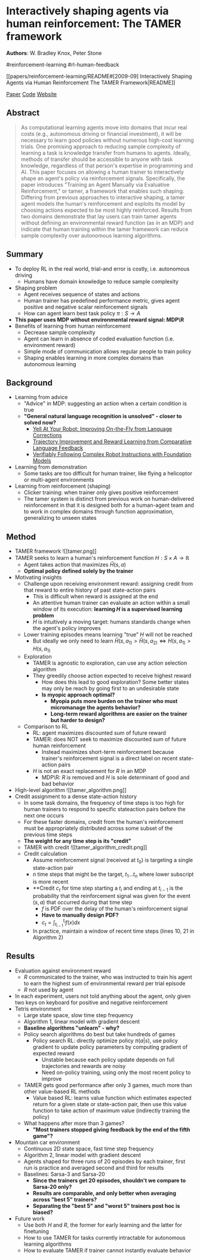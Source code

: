 # Interactively shaping agents via human reinforcement: The TAMER framework

**Authors**: W. Bradley Knox, Peter Stone

#reinforcement-learning
#rl-human-feedback

[[papers/reinforcement-learning/README#[2009-09] Interactively Shaping Agents via Human Reinforcement The TAMER Framework|README]]

[Paper](https://dl.acm.org/doi/10.1145/1597735.1597738)
[Code](https://github.com/benibienz/TAMER)
[Website](https://www.cs.utexas.edu/~bradknox/kcap09/Knox_and_Stone,_K-CAP_2009.html)

## Abstract

> As computational learning agents move into domains that incur real costs (e.g., autonomous driving or financial investment), it will be necessary to learn good policies without numerous high-cost learning trials. One promising approach to reducing sample complexity of learning a task is knowledge transfer from humans to agents. Ideally, methods of transfer should be accessible to anyone with task knowledge, regardless of that person's expertise in programming and AI. This paper focuses on allowing a human trainer to interactively shape an agent's policy via reinforcement signals. Specifically, the paper introduces "Training an Agent Manually via Evaluative Reinforcement," or tamer, a framework that enables such shaping. Differing from previous approaches to interactive shaping, a tamer agent models the human's reinforcement and exploits its model by choosing actions expected to be most highly reinforced. Results from two domains demonstrate that lay users can train tamer agents without defining an environmental reward function (as in an MDP) and indicate that human training within the tamer framework can reduce sample complexity over autonomous learning algorithms.

## Summary

- To deploy RL in the real world, trial-and error is costly, i.e. autonomous driving
	- Humans have domain knowledge to reduce sample complexity
- Shaping problem
	- Agent receives sequence of states and actions
	- Human trainer has predefined performance metric, gives agent positive and negative scalar reinforcement signals
	- How can agent learn best task policy $\pi:S \rightarrow A$
- **This paper uses MDP without environmental reward signal: MDP\R**
- Benefits of learning from human reinforcement
	- Decrease sample complexity
	- Agent can learn in absence of coded evaluation function (i.e. environment reward)
	- Simple mode of communication allows regular people to train policy
	- Shaping enables learning in more complex domains than autonomous learning

## Background

- Learning from advice
	- "Advice" in MDP: suggesting an action when a certain condition is true
	- **"General natural language recognition is unsolved" - closer to solved now?**
		- [Yell At Your Robot: Improving On-the-Fly from Language Corrections](https://yay-robot.github.io/)
		- [Trajectory Improvement and Reward Learning from Comparative Language Feedback](https://liralab.usc.edu/comparative-language-feedback/)
		- [Verifiably Following Complex Robot Instructions with Foundation Models](https://robotlimp.github.io/)
- Learning from demonstration
	- Some tasks are too difficult for human trainer, like flying a helicoptor or multi-agent environments
- Learning from reinforcement (shaping)
	- Clicker training: when trainer only gives positive reinforcement
	- The tamer system is distinct from previous work on human-delivered reinforcement in that it is designed both for a human-agent team and to work in complex domains through function approximation, generalizing to unseen states

## Method

- TAMER framework ![[tamer.png]]
- TAMER seeks to learn a human's reinforcement function $H:S\times A \rightarrow \mathbb{R}$
	- Agent takes action that maximizes $\hat{H}(s,a)$
	- **Optimal policy defined solely by the trainer**
- Motivating insights
	- Challenge upon receiving environment reward: assigning credit from that reward to entire history of past state-action pairs
		- This is difficult when reward is assigned at the end
		- An attentive human trainer can evaluate an action within a small window of its execution: **learning $H$ is a supervised learning problem**
		- $H$ is intuitively a moving target: humans standards change when the agent's policy improves
	- Lower training episodes means learning "true" $H$ will not be reached
		- But ideally we only need to learn $\hat{H}(s,a_{1)}> \hat{H}(s,a_{2)} \Longleftrightarrow H(s,a_{1)} > H(s,a_{1)}$
	- Exploration
		- TAMER is agnostic to exploration, can use any action selection algorithm
		- They greedily choose action expected to receive highest reward
			- How does this lead to good exploration? Some better states may only be reach by going first to an undesirable state
			- **Is myopic approach optimal?**
				- **Myopia puts more burden on the trainer who must micromanage the agents behavior?**
				- **Long-term reward algorithms are easier on the trainer but harder to design?**
	- Comparison to RL
		- RL: agent maximizes discounted sum of future reward
		- TAMER: does NOT seek to maximize discounted sum of future human reinforcement
			- Instead maximizes short-term reinforcement because trainer's reinforcement signal is a direct label on recent state-action pairs
		- $H$ is not an exact replacement for $R$ in an MDP
			- MDP\R: $R$ is removed and $H$ is sole determinant of good and bad behavior
- High-level algorithm ![[tamer_algorithm.png]]
- Credit assignment to a dense state-action history
	- In some task domains, the frequency of time steps is too high for human trainers to respond to specific stateaction pairs before the next one occurs
	- For these faster domains, credit from the human's reinforcement must be appropriately distributed across some subset of the previous time steps
	- **The weight for any time step is its "credit"**
	- TAMER with credit ![[tamer_algorithm_credit.png]]
	- Credit calculation
		- Assume reinforcement signal (received at $t_0$) is targeting a single state-action pair
		- $n$ time steps that might be the target, $t_{1} \dots t_{n}$ where lower subscript is more recent
		- **Credit $c_t$ for time step starting a $t_i$ and ending at $t_{i-1}$ is the probability that the reinforcement signal was given for the event $(s,a)$ that occurred during that time step
			- $f$ is PDF over the delay of the human's reinforcement signal
			- **Have to manually design PDF?**
			- $c_{t}= \int_{t_{i-1}}^{t_i}f(x)dx$
		- In practice, maintain a window of recent time steps (lines 10, 21 in Algorithm 2)

## Results

- Evaluation against environment reward
	- $R$ communicated to the trainer, who was instructed to train his agent to earn the highest sum of environmental reward per trial episode
	- $R$ not used by agent
- In each experiment, users not told anything about the agent, only given two keys on keyboard for positive and negative reinforcement
- Tetris environment
	- Large state space, slow time step frequency
	- Algorithm 1, linear model with gradient descent
	- **Baseline algorithms "unlearn" - why?**
	- Policy search algorithms do best but take hundreds of games
		- Policy search RL: directly optimize policy $\pi(a|s)$, use policy gradient to update policy parameters by computing gradient of expected reward
			- Unstable because each policy update depends on full trajectories and rewards are noisy
			- Need on-policy training, using only the most recent policy to improve
	- TAMER gets good performance after only 3 games, much more than other value-based RL methods
		- Value based RL: learns value function which estimates expected return for a given state or state-action pair, then use this value function to take action of maximum value (indirectly training the policy)
	- What happens after more than 3 games?
		- **"Most trainers stopped giving feedback by the end of the fifth game"?**
- Mountain car environment
	- Continuous 2D state space, fast time step frequency
	- Algorithm 2, linear model with gradient descent
	- Agents shaped for three runs of 20 episodes by each trainer, first run is practice and averaged second and third for results
	- Baselines: Sarsa-3 and Sarsa-20
		- **Since the trainers get 20 episodes, shouldn't we compare to Sarsa-20 only?**
		- **Results are comparable, and only better when averaging across "best 5" trainers?**
		- **Separating the "best 5" and "worst 5" trainers post hoc is biased?**
- Future work
	- Use both $H$ and $R$, the former for early learning and the latter for finetuning
	- How to use TAMER for tasks currently intractable for autonomous learning algorithms
	- How to evaluate TAMER if trainer cannot instantly evaluate behavior
